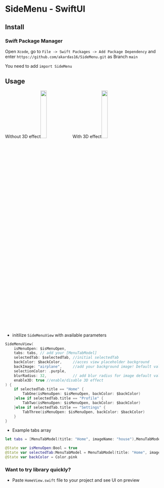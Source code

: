 # SideMenu - SwiftUI 

## Install

### Swift Package Manager

Open `Xcode`, go to `File -> Swift Packages -> Add Package Dependency` and enter `https://github.com/akardas16/SideMenu.git` as Branch `main`

You need to add `import SideMenu` 

## Usage
Without 3D effect<img src="https://user-images.githubusercontent.com/28716129/185779303-b833211b-07e0-4bc5-b01a-723352ccf49b.gif" width="20%" >
With 3D effect<img src="https://user-images.githubusercontent.com/28716129/185779405-1de7d9da-36fe-4aee-a3a5-13e67b9cf566.gif" width="20%" >

* initilize `SideMenuView` with available parameters


```Swift
SideMenuView(
    isMenuOpen: $isMenuOpen,
    tabs: tabs, // add your [MenuTabModel]
    selectedTab: $selectedTab, //initial selectedTab
    backColor: $backColor,     //acces view placeholder background
    backImage: "airplane",     //add your background image! Default value is airplane
    selectionColor: .purple,
    blurRadius: 32,            // add blur radius for image default value is 32
    enable3D: true //enable/disable 3D effect
) {
    if selectedTab.title == "Home" {
        TabOne(isMenuOpen: $isMenuOpen, backColor: $backColor)
    }else if selectedTab.title == "Profile" {
        TabTwo(isMenuOpen: $isMenuOpen, backColor: $backColor)
    }else if selectedTab.title == "Settings" {
        TabThree(isMenuOpen: $isMenuOpen, backColor: $backColor)
    }
}
```

* Example tabs array

```Swift
let tabs = [MenuTabModel(title: "Home", imageName: "house"),MenuTabModel(title: "Profile", imageName: "person"),MenuTabModel( title: "Settings", imageName: "gear")]
```

```Swift
@State var isMenuOpen:Bool = true
@State var selectedTab:MenuTabModel = MenuTabModel(title: "Home", imageName: "house")
@State var backColor = Color.pink
```
### Want to try library quickly?
* Paste `HomeView.swift` file to your project and see UI on preview
